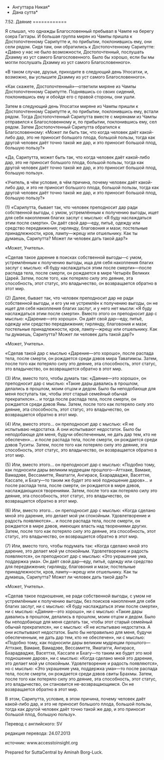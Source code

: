 * Ангуттара Никая*
* Дана сутта*

7\.52\. Даяние
\=\=\=\=\=\=\=\=\=\=\=\=

Я слышал, что однажды Благословенный пребывал в Чампе на берегу озера Гаггары\. И большая группа мирян из Чампы пришла к Достопочтенному Сарипутте и, по прибытии, поклонившись ему, они сели рядом\. Сидя там, они обратились к Достопочтенному Сарипутте: «Давно у нас не было возможности, Достопочтенный, послушать Дхамму из уст самого Благословенного\. Было бы хорошо, если бы мы могли послушать Дхамму из уст самого Благословенного»\.

«В таком случае, друзья, приходите в следующий день Упосатхи, и, возможно, вы услышите Дхамму из уст самого Благословенного»\.

«Как скажете, Достопочтенный»—ответили миряне из Чампы Достопочтенному Сарипутте\. Поднявшись со своих сидений, поклонившись ему и обойдя его с правой стороны, они ушли\.

Затем в следующий день Упосатхи миряне из Чампы пришли к Достопочтенному Сарипутте и, по прибытии, поклонившись ему, встали рядом\. Тогда Достопочтенный Сарипутта вместе с мирянами из Чампы отправился к Благословенному и, по прибытии, поклонившись ему, сел рядом\. Затем Достопочтенный Сарипутта обратился к Благословенному: «Может ли быть так, что когда человек даёт какой\-либо дар, это не приносит большого плода, большой пользы, тогда как другой человек даёт точно такой же дар, и это приносит большой плод, большую пользу?»

«Да, Сарипутта, может быть так, что когда человек даёт какой\-либо дар, это не приносит большого плода, большой пользы, тогда как другой человек даёт точно такой же дар, и это приносит большой плод, большую пользу»\.

«Учитель, в чём условие, в чём причина, почему человек даёт какой\-либо дар, и это не приносит большого плода, большой пользы, тогда как другой человек даёт точно такой же дар, и это приносит большой плод, большую пользу?»

\(1\) «Сарипутта, бывает так, что человек преподносит дар ради собственной выгоды, с умом, устремлённым к получению выгоды, ищет для себя накопления благих заслуг с мыслью: «Я буду наслаждаться этим после смерти»\. Он даёт свой дар—еду, питьё, одежду или средство передвижения; гирлянду, благовония и мази; постельные принадлежности, кров, лампу—жрецу или отшельнику\. Как ты думаешь, Сарипутта? Может ли человек дать такой дар?»

«Может, Учитель»\.

«Сделав такое дарение в поисках собственной выгоды—с умом, устремлённым к получению выгоды, ища для себя накопления благих заслуг с мыслью: «Я буду наслаждаться этим после смерти»—после распада тела, после смерти, он рождается в мире Четырёх Великих Царей\. Затем, после того, как потеряло силу это деяние, эта способность, этот статус, это владычество, он возвращается обратно в этот мир\.

\(2\) Далее, бывает так, что человек преподносит дар не ради собственной выгоды, и его ум не устремлён к получению выгоды, он не ищет для себя накопления благих заслуг, и у него нет мысли: «Я буду наслаждаться этим после смерти»\. Вместо этого он преподносит дар с мыслью: «Дарение—это хорошо»\. Он даёт свой дар—еду, питьё, одежду или средство передвижения; гирлянду, благовония и мази; постельные принадлежности, кров, лампу—жрецу или отшельнику\. Как ты думаешь, Сарипутта? Может ли человек дать такой дар?»

«Может, Учитель»\.

«Сделав такой дар с мыслью «Дарение—это хорошо», после распада тела, после смерти, он рождается среди дэвов мира Таватимсы\. Затем, после того как потеряло силу это деяние, эта способность, этот статус, это владычество, он возвращается обратно в этот мир\.

\(3\) Или, вместо того, чтобы думать так: «Даяние—это хорошо», он преподносит дар с мыслью: «Такие дары давались в прошлом, делались в прошлом, моим отцом и дедом\. Было бы неподобающе для меня поступать так, чтобы этот старый семейный обычай прекратился»… и тогда после распада тела, после смерти, он рождается среди дэвов Ямы\. Затем, после того как потеряло силу это деяние, эта способность, этот статус, это владычество, он возвращается обратно в этот мир\.

\(4\) Или, вместо этого… он преподносит дар с мыслью: «Я не испытываю недостатка\. А они испытывают недостаток\. Было бы неподобающе для меня, будучи обеспеченным, не дать дар тем, кто не обеспечен»… и после распада тела, после смерти, он рождается среди дэвов Туситы\. Затем, после того как потеряло силу это деяние, эта способность, этот статус, это владычество, он возвращается обратно в этот мир\.

\(5\) Или, вместо этого… он преподносит дар с мыслью: «Подобно тому, как подносили дары великим мудрецам прошлого—Аттхаке, Вамаке, Вамадэве, Вессамитте, Яматагги, Ангирасе, Бхарадвадже, Васеттхе, Кассапе, и Бхагу—то таким же будет это моё подношение даров»… и после распада тела, после смерти, он рождается в мире дэвов, наслаждающихся творениями\. Затем, после того как потеряло силу это деяние, эта способность, этот статус, это владычество, он возвращается обратно в этот мир\.

\(6\) Или, вместо этого… он преподносит дар с мыслью: «Когда сделано мной это дарение, это делает мой ум спокойным\. Удовлетворение и радость появляются»… и после распада тела, после смерти, он рождается в мире дэвов, имеющих власть над творениями других\. Затем, после того как потеряло силу это деяние, эта способность, этот статус, это владычество, он возвращается обратно в этот мир\.

\(7\) Или, вместо того, чтобы подумать так: «Когда сделано мной это дарение, это делает мой ум спокойным\. Удовлетворение и радость появляются», он преподносит дар с мыслью: «Это украшение ума, поддержка ума»\. Он даёт свой дар—еду, питьё, одежду или средство для передвижения; гирлянду, благовония и мази; постельные принадлежности, кров, лампу—жрецу или отшельнику\. Как ты думаешь, Сарипутта? Может ли человек дать такой дар?»

«Может, Учитель»\.

«Сделав такое подношение, не ради собственной выгоды, с умом не устремлённым к получению выгоды, без поисков накопления для себя благих заслуг, ни с мыслью: «Я буду наслаждаться этим после смерти», ни с мыслью: «Даяние—это хорошо», ни с мыслью: «Такие дары давались в прошлом, делались в прошлом, моим отцом и дедом\. Было бы неподобающе для меня сделать так, чтобы этот старый семейный обычай прекратился», ни с мыслью: «Я не испытываю недостатка\. А они испытывают недостаток\. Было бы неправильно для меня, будучи обеспеченным, не дать дар тем, кто не обеспечен», ни с мыслью: «Подобно тому, как подносили дары великим мудрецам прошлого—Аттхаке, Вамаке, Вамадэве, Вессамитте, Яматагги, Ангирасе, Бхарадвадже, Васеттхе, Кассапе и Бхагу—то таким же будет это моё подношение даров», ни с мыслью: «Когда сделано мной это дарение, это делает мой ум спокойным\. Удовлетворение и радость появляются», но с мыслью: «Это украшение ума, поддержка ума»—то после распада тела, после смерти, он рождается среди дэвов свиты Брахмы\. Затем, после того как потеряло силу это деяние, эта способность, этот статус, это владычество, он становится не\-возвращающимся\. Он не возвращается обратно в этот мир\.

В этом, Сарипутта, условие, в этом причина, почему человек даёт какой\-либо дар, и это не приносит большого плода, большой пользы, тогда как другой человек даёт точно такой же дар, и это приносит большой плод, большую пользу»\.

Перевод с английского: SV

редакция перевода: 24\.07\.2013

источник: www\.accesstoinsight\.org

Prepared for SuttaCentral by Aminah Borg\-Luck\.